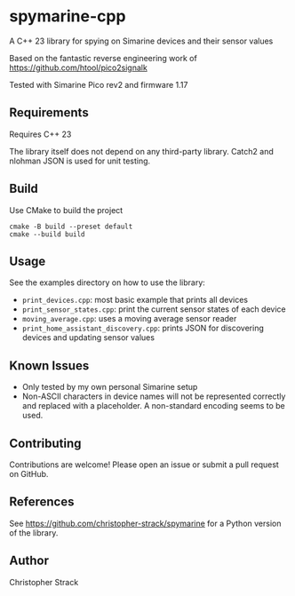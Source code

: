 # spymarine-cpp

A C++ 23 library for spying on Simarine devices and their sensor values

Based on the fantastic reverse engineering work of https://github.com/htool/pico2signalk

Tested with Simarine Pico rev2 and firmware 1.17

## Requirements

Requires C++ 23

The library itself does not depend on any third-party library.
Catch2 and nlohman JSON is used for unit testing.

## Build

Use CMake to build the project

```
cmake -B build --preset default
cmake --build build
```

## Usage

See the examples directory on how to use the library:
- `print_devices.cpp`: most basic example that prints all devices
- `print_sensor_states.cpp`: print the current sensor states of each device
- `moving_average.cpp`: uses a moving average sensor reader
- `print_home_assistant_discovery.cpp`: prints JSON for discovering devices and updating sensor values

## Known Issues

- Only tested by my own personal Simarine setup
- Non-ASCII characters in device names will not be represented correctly and replaced with a
  placeholder. A non-standard encoding seems to be used.

## Contributing

Contributions are welcome! Please open an issue or submit a pull request on GitHub.

## References

See https://github.com/christopher-strack/spymarine for a Python
version of the library.

## Author

Christopher Strack
